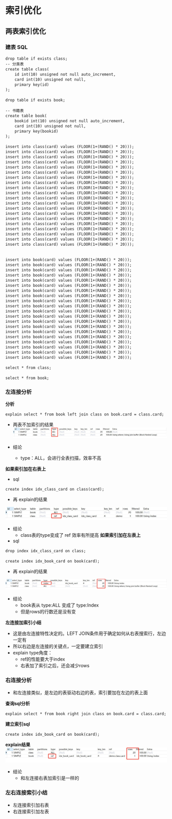 # 索引优化

## 两表索引优化
### 建表 SQL
```
drop table if exists class;
-- 分类表
create table class(
	id int(10) unsigned not null auto_increment,
	card int(10) unsigned not null,
	primary key(id)
);

drop table if exists book;

-- 书籍表
create table book(
	bookid int(10) unsigned not null auto_increment,
	card int(10) unsigned not null,
	primary key(bookid)
);

insert into class(card) values (FLOOR(1+(RAND() * 20)));
insert into class(card) values (FLOOR(1+(RAND() * 20)));
insert into class(card) values (FLOOR(1+(RAND() * 20)));
insert into class(card) values (FLOOR(1+(RAND() * 20)));
insert into class(card) values (FLOOR(1+(RAND() * 20)));
insert into class(card) values (FLOOR(1+(RAND() * 20)));
insert into class(card) values (FLOOR(1+(RAND() * 20)));
insert into class(card) values (FLOOR(1+(RAND() * 20)));
insert into class(card) values (FLOOR(1+(RAND() * 20)));
insert into class(card) values (FLOOR(1+(RAND() * 20)));
insert into class(card) values (FLOOR(1+(RAND() * 20)));
insert into class(card) values (FLOOR(1+(RAND() * 20)));
insert into class(card) values (FLOOR(1+(RAND() * 20)));
insert into class(card) values (FLOOR(1+(RAND() * 20)));
insert into class(card) values (FLOOR(1+(RAND() * 20)));
insert into class(card) values (FLOOR(1+(RAND() * 20)));
insert into class(card) values (FLOOR(1+(RAND() * 20)));
insert into class(card) values (FLOOR(1+(RAND() * 20)));
insert into class(card) values (FLOOR(1+(RAND() * 20)));
insert into class(card) values (FLOOR(1+(RAND() * 20)));


insert into book(card) values (FLOOR(1+(RAND() * 20)));
insert into book(card) values (FLOOR(1+(RAND() * 20)));
insert into book(card) values (FLOOR(1+(RAND() * 20)));
insert into book(card) values (FLOOR(1+(RAND() * 20)));
insert into book(card) values (FLOOR(1+(RAND() * 20)));
insert into book(card) values (FLOOR(1+(RAND() * 20)));
insert into book(card) values (FLOOR(1+(RAND() * 20)));
insert into book(card) values (FLOOR(1+(RAND() * 20)));
insert into book(card) values (FLOOR(1+(RAND() * 20)));
insert into book(card) values (FLOOR(1+(RAND() * 20)));
insert into book(card) values (FLOOR(1+(RAND() * 20)));
insert into book(card) values (FLOOR(1+(RAND() * 20)));
insert into book(card) values (FLOOR(1+(RAND() * 20)));
insert into book(card) values (FLOOR(1+(RAND() * 20)));
insert into book(card) values (FLOOR(1+(RAND() * 20)));
insert into book(card) values (FLOOR(1+(RAND() * 20)));
insert into book(card) values (FLOOR(1+(RAND() * 20)));
insert into book(card) values (FLOOR(1+(RAND() * 20)));
insert into book(card) values (FLOOR(1+(RAND() * 20)));
insert into book(card) values (FLOOR(1+(RAND() * 20)));

select * from class;

select * from book;

```

### 左连接分析

**分析**
```
explain select * from book left join class on book.card = class.card;
```

- 两表不加索引的结果
![两表优化_左连接_不加索引](imgs/两表优化/两表优化_左连接_不加索引.jpg)

- 结论
    - type：ALL，会进行全表扫描，效率不高

**如果索引加在右表上**
- sql
```
create index idx_class_card on class(card);
```
- 再 explain的结果

![两表优化_左连接_右表加索引](imgs/两表优化/两表优化_左连接_右表加索引.jpg)

- 结论
    - class表的type变成了 ref 效率有所提高
**如果索引加在左表上**
- sql
```
drop index idx_class_card on class;

create index idx_book_card on book(card);
```
- 再 explain的结果

![两表优化_左连接_左表加索引](imgs/两表优化/两表优化_左连接_左表加索引.jpg)

- 结论
    - book表从 type:ALL 变成了 type:Index
    - 但是rows的行数还是没有变

**左连接加索引小结**
- 这是由左连接特性决定的。LEFT JOIN条件用于确定如何从右表搜索行，左边一定有
- 所以右边是左连接的关键点，一定要建立索引
- explain type角度：
    - ref的性能要大于index
    - 右表加了索引之后，还会减少rows

### 右连接分析

- 和左连接类似，是左边的表驱动右边的表，索引要加在左边的表上面

**查询sql分析**
```
explain select * from book right join class on book.card = class.card;
```
**建立索引sql**
```
create index idx_book_card on book(card);
```

**explain结果**
![两表优化_右连接_左表加索引](imgs/两表优化/两表优化_右连接_左表加索引.jpg)

- 结论
    - 和左连接右表加索引是一样的
    
### 左右连接索引小结
- 左连接索引加右表
- 右连接索引加左表